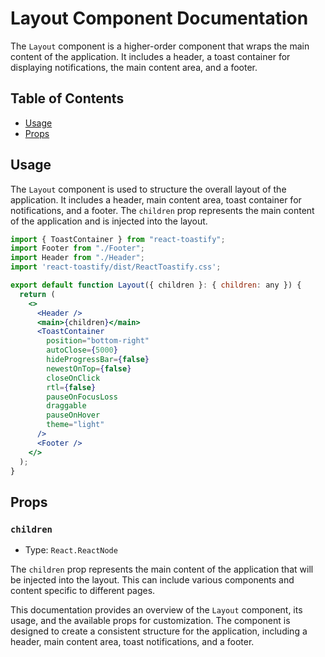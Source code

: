 # Layout Component Documentation

The `Layout` component is a higher-order component that wraps the main content of the application. It includes a header, a toast container for displaying notifications, the main content area, and a footer.

## Table of Contents

- [Usage](#usage)
- [Props](#props)

## Usage

The `Layout` component is used to structure the overall layout of the application. It includes a header, main content area, toast container for notifications, and a footer. The `children` prop represents the main content of the application and is injected into the layout.

```jsx
import { ToastContainer } from "react-toastify";
import Footer from "./Footer";
import Header from "./Header";
import 'react-toastify/dist/ReactToastify.css';

export default function Layout({ children }: { children: any }) {
  return (
    <>
      <Header />
      <main>{children}</main>
      <ToastContainer
        position="bottom-right"
        autoClose={5000}
        hideProgressBar={false}
        newestOnTop={false}
        closeOnClick
        rtl={false}
        pauseOnFocusLoss
        draggable
        pauseOnHover
        theme="light"
      />
      <Footer />
    </>
  );
}
```

## Props

### `children`

- Type: `React.ReactNode`

The `children` prop represents the main content of the application that will be injected into the layout. This can include various components and content specific to different pages.

This documentation provides an overview of the `Layout` component, its usage, and the available props for customization. The component is designed to create a consistent structure for the application, including a header, main content area, toast notifications, and a footer.